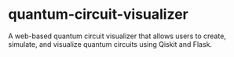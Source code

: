 # quantum-circuit-visualizer
A web-based quantum circuit visualizer that allows users to create, simulate, and visualize quantum circuits using Qiskit and Flask.
